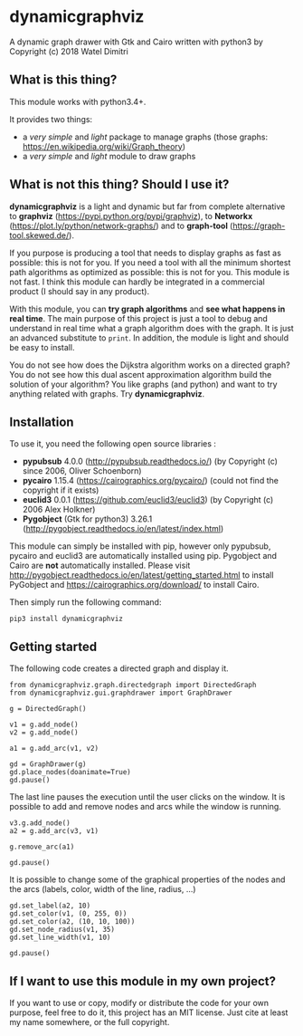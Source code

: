 # dynamicgraphviz
A dynamic graph drawer with Gtk and Cairo written with python3
by Copyright (c) 2018 Watel Dimitri

## What is this thing?

This module works with python3.4+. 

It provides two things:
- a *very simple* and *light* package to manage graphs (those graphs: https://en.wikipedia.org/wiki/Graph_theory)
- a *very simple* and *light* module to draw graphs

## What is not this thing? Should I use it?

**dynamicgraphviz** is a light and dynamic but far from complete alternative to **graphviz** (https://pypi.python.org/pypi/graphviz), to **Networkx** (https://plot.ly/python/network-graphs/) and to **graph-tool** (https://graph-tool.skewed.de/).

If you purpose is producing a tool that needs to display graphs as fast as possible: this is not for you. If you need a tool with all the minimum shortest path algorithms as optimized as possible: this is not for you. This module is not fast. I think this module can hardly be integrated in a commercial product (I should say in any product).

With this module, you can **try graph algorithms** and **see what happens in real time**. The main purpose of this project is just a tool to debug and understand in real time what a graph algorithm does with the graph. It is just an advanced substitute to `print`. In addition, the module is light and should be easy to install.

You do not see how does the Dijkstra algorithm works on a directed graph? You do not see how this dual ascent approximation algorithm build the solution of your algorithm? You like graphs (and python) and want to try anything related with graphs. Try **dynamicgraphviz**.

## Installation

To use it, you need the following open source libraries :
- **pypubsub** 4.0.0 (http://pypubsub.readthedocs.io/) (by Copyright (c) since 2006, Oliver Schoenborn)
- **pycairo** 1.15.4 (https://cairographics.org/pycairo/) (could not find the copyright if it exists)
- **euclid3** 0.0.1 (https://github.com/euclid3/euclid3) (by Copyright (c) 2006 Alex Holkner)
- **Pygobject** (Gtk for python3) 3.26.1 (http://pygobject.readthedocs.io/en/latest/index.html)

This module can simply be installed with pip, however only pypubsub, pycairo and euclid3 are automatically installed using pip. Pygobject and Cairo are **not** automatically installed. Please visit http://pygobject.readthedocs.io/en/latest/getting_started.html to install PyGobject and https://cairographics.org/download/ to install Cairo. 

Then simply run the following command:

    pip3 install dynamicgraphviz

## Getting started

The following code creates a directed graph and display it.

    from dynamicgraphviz.graph.directedgraph import DirectedGraph
    from dynamicgraphviz.gui.graphdrawer import GraphDrawer
    
    g = DirectedGraph()

    v1 = g.add_node()
    v2 = g.add_node()

    a1 = g.add_arc(v1, v2)

    gd = GraphDrawer(g)
    gd.place_nodes(doanimate=True)
    gd.pause()
    
The last line pauses the execution until the user clicks on the window.
It is possible to add and remove nodes and arcs while the window is running.

    v3.g.add_node()
    a2 = g.add_arc(v3, v1)
    
    g.remove_arc(a1)
    
    gd.pause()
    
It is possible to change some of the graphical properties of the nodes and the arcs (labels, color, width of the line, radius, ...)

    gd.set_label(a2, 10)
    gd.set_color(v1, (0, 255, 0))
    gd.set_color(a2, (10, 10, 100))
    gd.set_node_radius(v1, 35)
    gd.set_line_width(v1, 10)
    
    gd.pause()

## If I want to use this module in my own project?

If you want to use or copy, modify or distribute the code for your own purpose, feel free to do it, this project has an MIT license. Just cite at least my name somewhere, or the full copyright.
